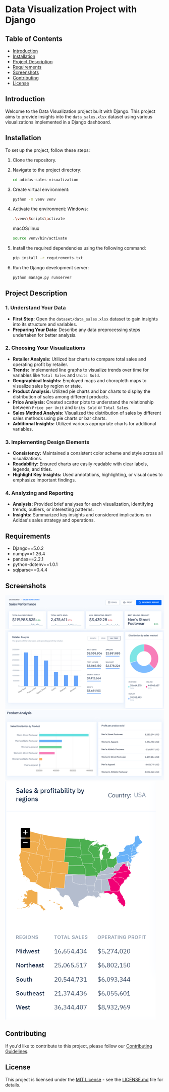 # Data Visualization Project with Django

## Table of Contents
- [Introduction](#introduction)
- [Installation](#installation)
- [Project Description](#project-description)
- [Requirements](#requirements)
- [Screenshots](#screenshots)
- [Contributing](#contributing)
- [License](#license)

## Introduction
Welcome to the Data Visualization project built with Django. This project aims to provide insights into the `data_sales.xlsx` dataset using various visualizations implemented in a Django dashboard.

## Installation
To set up the project, follow these steps:

1. Clone the repository.
2. Navigate to the project directory:

    ```bash
    cd adidas-sales-visualization
    ```
3. Create virtual environment:

    ```bash
    python -m venv venv
    ```
4. Activate the environment:
    Windows:
    ```bash
    .\venv\Scripts\activate
    ```
    macOS/linux
    ```bash
    source venv/bin/activate
    ```
5. Install the required dependencies using the following command:
    ```bash
    pip install -r requirements.txt
    ```
6. Run the Django development server:
    ```bash
    python manage.py runserver
    ```

## Project Description

### 1. Understand Your Data
   - **First Step:** Open the `dataset/data_sales.xlsx` dataset to gain insights into its structure and variables.
   - **Preparing Your Data:** Describe any data preprocessing steps undertaken for better analysis.

### 2. Choosing Your Visualizations
   - **Retailer Analysis:** Utilized bar charts to compare total sales and operating profit by retailer.
   - **Trends:** Implemented line graphs to visualize trends over time for variables like `Total Sales` and `Units Sold`.
   - **Geographical Insights:** Employed maps and choropleth maps to visualize sales by region or state.
   - **Product Analysis:** Utilized pie charts and bar charts to display the distribution of sales among different products.
   - **Price Analysis:** Created scatter plots to understand the relationship between `Price per Unit` and `Units Sold` or `Total Sales`.
   - **Sales Method Analysis:** Visualized the distribution of sales by different sales methods using pie charts or bar charts.
   - **Additional Insights:** Utilized various appropriate charts for additional variables.

### 3. Implementing Design Elements
   - **Consistency:** Maintained a consistent color scheme and style across all visualizations.
   - **Readability:** Ensured charts are easily readable with clear labels, legends, and titles.
   - **Highlight Key Insights:** Used annotations, highlighting, or visual cues to emphasize important findings.

### 4. Analyzing and Reporting
   - **Analysis:** Provided brief analyses for each visualization, identifying trends, outliers, or interesting patterns.
   - **Insights:** Summarized key insights and considered implications on Adidas's sales strategy and operations.


## Requirements
- Django==5.0.2
- numpy==1.26.4
- pandas==2.2.1
- python-dotenv==1.0.1
- sqlparse==0.4.4

## Screenshots
![](static/images/1.png)
![](static/images/2.png)
![](static/images/3.png)
![](static/images/4.png)

## Contributing
If you'd like to contribute to this project, please follow our [Contributing Guidelines](CONTRIBUTING.md).

## License
This project is licensed under the [MIT License](LICENSE.md) - see the [LICENSE.md](LICENSE.md) file for details.

